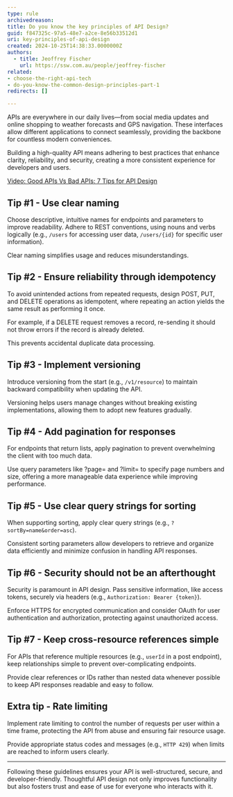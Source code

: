 ```yaml
---
type: rule
archivedreason:
title: Do you know the key principles of API Design?
guid: f847325c-97a5-48e7-a2ce-8e56b33512d1
uri: key-principles-of-api-design
created: 2024-10-25T14:38:33.0000000Z
authors: 
  - title: Jeoffrey Fischer
    url: https://ssw.com.au/people/jeoffrey-fischer
related:
- choose-the-right-api-tech
- do-you-know-the-common-design-principles-part-1
redirects: []

---
```


APIs are everywhere in our daily lives—from social media updates and online shopping to weather forecasts and GPS navigation. These interfaces allow different applications to connect seamlessly, providing the backbone for countless modern conveniences.

Building a high-quality API means adhering to best practices that enhance clarity, reliability, and security, creating a more consistent experience for developers and users.

<!--endintro-->

[Video: Good APIs Vs Bad APIs: 7 Tips for API Design](https://www.youtube.com/watch?v=_gQaygjm_hg)

## Tip \#1 - Use clear naming  

Choose descriptive, intuitive names for endpoints and parameters to improve readability. Adhere to REST conventions, using nouns and verbs logically (e.g., `/users` for accessing user data, `/users/{id}` for specific user information).

Clear naming simplifies usage and reduces misunderstandings.  

## Tip \#2 - Ensure reliability through idempotency  

To avoid unintended actions from repeated requests, design POST, PUT, and DELETE operations as idempotent, where repeating an action yields the same result as performing it once.

For example, if a DELETE request removes a record, re-sending it should not throw errors if the record is already deleted.

This prevents accidental duplicate data processing.  

## Tip \#3 - Implement versioning  

Introduce versioning from the start (e.g., `/v1/resource`) to maintain backward compatibility when updating the API.

Versioning helps users manage changes without breaking existing implementations, allowing them to adopt new features gradually.  

## Tip \#4 - Add pagination for responses  

For endpoints that return lists, apply pagination to prevent overwhelming the client with too much data.

Use query parameters like ?page= and ?limit= to specify page numbers and size, offering a more manageable data experience while improving performance.  

## Tip \#5 - Use clear query strings for sorting  

When supporting sorting, apply clear query strings (e.g., `?sortBy=name&order=asc`).

Consistent sorting parameters allow developers to retrieve and organize data efficiently and minimize confusion in handling API responses.  

## Tip \#6 - Security should not be an afterthought

Security is paramount in API design. Pass sensitive information, like access tokens, securely via headers (e.g., `Authorization: Bearer {token}`).

Enforce HTTPS for encrypted communication and consider OAuth for user authentication and authorization, protecting against unauthorized access.  

## Tip \#7 - Keep cross-resource references simple

For APIs that reference multiple resources (e.g., `userId` in a post endpoint), keep relationships simple to prevent over-complicating endpoints.

Provide clear references or IDs rather than nested data whenever possible to keep API responses readable and easy to follow.  

## Extra tip - Rate limiting  

Implement rate limiting to control the number of requests per user within a time frame, protecting the API from abuse and ensuring fair resource usage.

Provide appropriate status codes and messages (e.g., `HTTP 429`) when limits are reached to inform users clearly.  

---

Following these guidelines ensures your API is well-structured, secure, and developer-friendly.
Thoughtful API design not only improves functionality but also fosters trust and ease of use for everyone who interacts with it.
